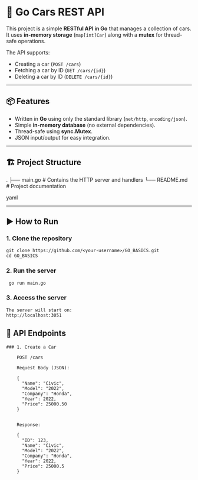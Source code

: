 # 🚗 Go Cars REST API

This project is a simple **RESTful API in Go** that manages a collection of cars.  
It uses **in-memory storage** (`map[int]Car`) along with a **mutex** for thread-safe operations.  

The API supports:
- Creating a car (`POST /cars`)
- Fetching a car by ID (`GET /cars/{id}`)
- Deleting a car by ID (`DELETE /cars/{id}`)

---

## 📦 Features

- Written in **Go** using only the standard library (`net/http`, `encoding/json`).
- Simple **in-memory database** (no external dependencies).
- Thread-safe using **sync.Mutex**.
- JSON input/output for easy integration.

---

## 🏗️ Project Structure

.
├── main.go # Contains the HTTP server and handlers
└── README.md # Project documentation

yaml


---

## ▶️ How to Run

### 1. Clone the repository
	
	git clone https://github.com/<your-username>/GO_BASICS.git
	cd GO_BASICS 
	


### 2. Run the server

	 go run main.go



### 3. Access the server

	The server will start on:
	http://localhost:3051
	
	
## 🔗 API Endpoints
	### 1. Create a Car

		POST /cars

		Request Body (JSON):

		{
		  "Name": "Civic",
		  "Model": "2022",
		  "Company": "Honda",
		  "Year": 2022,
		  "Price": 25000.50
		}


		Response:

		{
		  "ID": 123,
		  "Name": "Civic",
		  "Model": "2022",
		  "Company": "Honda",
		  "Year": 2022,
		  "Price": 25000.5
		}